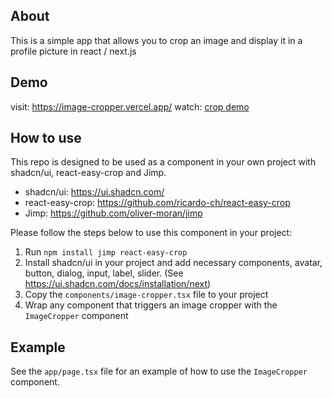 ## About

This is a simple app that allows you to crop an image and display it in a profile picture in react / next.js

## Demo

visit: https://image-cropper.vercel.app/
watch: [crop demo](/public/crop-demo.gif)

## How to use

This repo is designed to be used as a component in your own project with shadcn/ui, react-easy-crop and Jimp.

- shadcn/ui: https://ui.shadcn.com/
- react-easy-crop: https://github.com/ricardo-ch/react-easy-crop
- Jimp: https://github.com/oliver-moran/jimp

Please follow the steps below to use this component in your project:

1. Run `npm install jimp react-easy-crop`
2. Install shadcn/ui in your project and add necessary components, avatar, button, dialog, input, label, slider. (See https://ui.shadcn.com/docs/installation/next)
3. Copy the `components/image-cropper.tsx` file to your project
4. Wrap any component that triggers an image cropper with the `ImageCropper` component

## Example

See the `app/page.tsx` file for an example of how to use the `ImageCropper` component.
